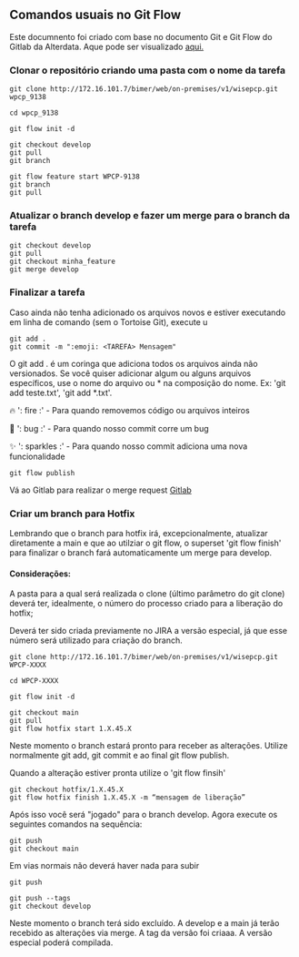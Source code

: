 
## Comandos usuais no Git Flow

Este documnento foi criado com base no documento Git e Git Flow do Gitlab da Alterdata. Aque pode ser visualizado [aqui.](http://git-sqa.alterdata.matriz/bimer/docs/-/wikis/git-e-git-flow)


### Clonar o repositório criando uma pasta com o nome da tarefa
````
git clone http://172.16.101.7/bimer/web/on-premises/v1/wisepcp.git wpcp_9138
````
````
cd wpcp_9138
````
````
git flow init -d
````
````
git checkout develop
git pull
git branch

git flow feature start WPCP-9138
git branch
git pull
````


### Atualizar o branch develop e fazer um merge para o branch da tarefa
````
git checkout develop
git pull
git checkout minha_feature
git merge develop
````

### Finalizar a tarefa 
Caso ainda não tenha adicionado os arquivos novos e estiver executando em linha de comando (sem o Tortoise Git), execute u
````
git add . 
git commit -m ":emoji: <TAREFA> Mensagem"
````
O git add . é um coringa que adiciona todos os arquivos ainda não versionados. Se você quiser adicionar algum ou alguns arquivos específicos, use o nome do arquivo ou * na composição do nome. Ex: 'git add teste.txt', 'git add *.txt'.


🔥 ': fire :' - Para quando removemos código ou arquivos inteiros

🐛 ': bug :' - Para quando nosso commit corre um bug

✨ ': sparkles :' - Para quando nosso commit adiciona uma nova funcionalidade

````
git flow publish
````
Vá ao Gitlab para realizar o merge request
[Gitlab](http://git-sqa.alterdata.matriz/bimer/web/on-premises/v1/wisepcp/-/merge_requests)











### Criar um branch para Hotfix
Lembrando que o branch para hotfix irá, excepcionalmente, atualizar diretamente a main e que ao utilziar o git flow, o superset 'git flow finish' para finalizar o branch fará automaticamente um merge para develop.

#### Considerações: 
A pasta para a qual será realizada o clone (último parâmetro do git clone) deverá ter, idealmente, o número do processo criado para a liberação do hotfix; 

Deverá ter sido criada previamente no JIRA a versão especial, já que esse número será utilizado para criação do branch.

````
git clone http://172.16.101.7/bimer/web/on-premises/v1/wisepcp.git WPCP-XXXX 
````

````
cd WPCP-XXXX
````

````
git flow init -d
````

````
git checkout main
git pull
git flow hotfix start 1.X.45.X
````

Neste momento o branch estará pronto para receber as alterações. Utilize normalmente git add, git commit e ao final git flow publish.

Quando a alteração estiver pronta utilize o 'git flow finsih'
````
git checkout hotfix/1.X.45.X
git flow hotfix finish 1.X.45.X -m “mensagem de liberação”
````


Após isso você será "jogado" para o branch develop. Agora execute os seguintes comandos na sequência:
````
git push
git checkout main
````

Em vias normais não deverá haver nada para subir
````
git push 
````

````
git push --tags
git checkout develop
````

Neste momento o branch terá sido excluído. A develop e a main já terão recebido as alterações via merge. 
A tag da versão foi criaaa.
A versão especial poderá compilada. 





